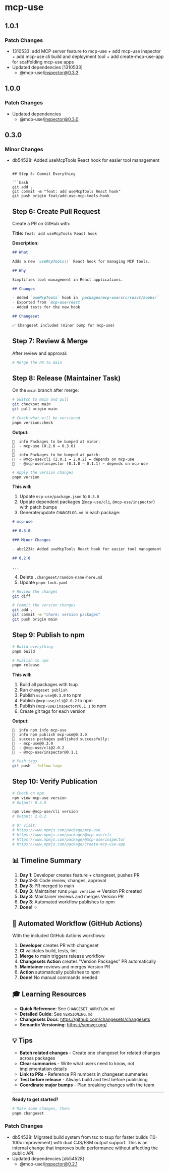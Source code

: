 # mcp-use

## 1.0.1

### Patch Changes

- 1310533: add MCP server feature to mcp-use + add mcp-use inspector + add mcp-use cli build and deployment tool + add create-mcp-use-app for scaffolding mcp-use apps
- Updated dependencies [1310533]
  - @mcp-use/inspector@0.3.3

## 1.0.0

### Patch Changes

- Updated dependencies
  - @mcp-use/inspector@0.3.0

## 0.3.0

### Minor Changes

- db54528: Added useMcpTools React hook for easier tool management

  ````

  ## Step 5: Commit Everything

  ```bash
  git add .
  git commit -m "feat: add useMcpTools React hook"
  git push origin feat/add-use-mcp-tools-hook
  ````

  ## Step 6: Create Pull Request

  Create a PR on GitHub with:

  **Title:** `feat: add useMcpTools React hook`

  **Description:**

  ```markdown
  ## What

  Adds a new `useMcpTools()` React hook for managing MCP tools.

  ## Why

  Simplifies tool management in React applications.

  ## Changes

  - Added `useMcpTools` hook in `packages/mcp-use/src/react/hooks/`
  - Exported from `mcp-use/react`
  - Added tests for the new hook

  ## Changeset

  ✅ Changeset included (minor bump for mcp-use)
  ```

  ## Step 7: Review & Merge

  After review and approval:

  ```bash
  # Merge the PR to main
  ```

  ## Step 8: Release (Maintainer Task)

  On the `main` branch after merge:

  ```bash
  # Switch to main and pull
  git checkout main
  git pull origin main

  # Check what will be versioned
  pnpm version:check
  ```

  **Output:**

  ```
  🦋  info Packages to be bumped at minor:
  🦋  - mcp-use (0.2.0 → 0.3.0)
  🦋
  🦋  info Packages to be bumped at patch:
  🦋  - @mcp-use/cli (2.0.1 → 2.0.2) ← depends on mcp-use
  🦋  - @mcp-use/inspector (0.1.0 → 0.1.1) ← depends on mcp-use
  ```

  ```bash
  # Apply the version changes
  pnpm version
  ```

  **This will:**
  1. Update `mcp-use/package.json` to `0.3.0`
  2. Update dependent packages (`@mcp-use/cli`, `@mcp-use/inspector`) with patch bumps
  3. Generate/update `CHANGELOG.md` in each package:

  ```markdown
  # mcp-use

  ## 0.3.0

  ### Minor Changes

  - abc1234: Added useMcpTools React hook for easier tool management

  ## 0.2.0

  ...
  ```

  4. Delete `.changeset/random-name-here.md`
  5. Update `pnpm-lock.yaml`

  ```bash
  # Review the changes
  git diff

  # Commit the version changes
  git add .
  git commit -m "chore: version packages"
  git push origin main
  ```

  ## Step 9: Publish to npm

  ```bash
  # Build everything
  pnpm build

  # Publish to npm
  pnpm release
  ```

  **This will:**
  1. Build all packages with tsup
  2. Run `changeset publish`
  3. Publish `mcp-use@0.3.0` to npm
  4. Publish `@mcp-use/cli@2.0.2` to npm
  5. Publish `@mcp-use/inspector@0.1.1` to npm
  6. Create git tags for each version

  **Output:**

  ```
  🦋  info npm info mcp-use
  🦋  info npm publish mcp-use@0.3.0
  🦋  success packages published successfully:
  🦋  - mcp-use@0.3.0
  🦋  - @mcp-use/cli@2.0.2
  🦋  - @mcp-use/inspector@0.1.1
  ```

  ```bash
  # Push tags
  git push --follow-tags
  ```

  ## Step 10: Verify Publication

  ```bash
  # Check on npm
  npm view mcp-use version
  # Output: 0.3.0

  npm view @mcp-use/cli version
  # Output: 2.0.2

  # Or visit:
  # https://www.npmjs.com/package/mcp-use
  # https://www.npmjs.com/package/@mcp-use/cli
  # https://www.npmjs.com/package/@mcp-use/inspector
  # https://www.npmjs.com/package/create-mcp-use-app
  ```

  ## 📊 Timeline Summary
  1. **Day 1**: Developer creates feature + changeset, pushes PR
  2. **Day 2-3**: Code review, changes, approval
  3. **Day 3**: PR merged to main
  4. **Day 3**: Maintainer runs `pnpm version` → Version PR created
  5. **Day 3**: Maintainer reviews and merges Version PR
  6. **Day 3**: Automated workflow publishes to npm
  7. **Done!** ✨

  ## 🤖 Automated Workflow (GitHub Actions)

  With the included GitHub Actions workflows:
  1. **Developer** creates PR with changeset
  2. **CI** validates build, tests, lint
  3. **Merge** to main triggers release workflow
  4. **Changesets Action** creates "Version Packages" PR automatically
  5. **Maintainer** reviews and merges Version PR
  6. **Action** automatically publishes to npm
  7. **Done!** No manual commands needed

  ## 🎓 Learning Resources
  - **Quick Reference**: See `CHANGESET_WORKFLOW.md`
  - **Detailed Guide**: See `VERSIONING.md`
  - **Changesets Docs**: https://github.com/changesets/changesets
  - **Semantic Versioning**: https://semver.org/

  ## 💡 Tips
  - **Batch related changes** - Create one changeset for related changes across packages
  - **Clear summaries** - Write what users need to know, not implementation details
  - **Link to PRs** - Reference PR numbers in changeset summaries
  - **Test before release** - Always build and test before publishing
  - **Coordinate major bumps** - Plan breaking changes with the team

  ***

  **Ready to get started?**

  ```bash
  # Make some changes, then:
  pnpm changeset
  ```

### Patch Changes

- db54528: Migrated build system from tsc to tsup for faster builds (10-100x improvement) with dual CJS/ESM output support. This is an internal change that improves build performance without affecting the public API.
- Updated dependencies [db54528]
  - @mcp-use/inspector@0.2.1

